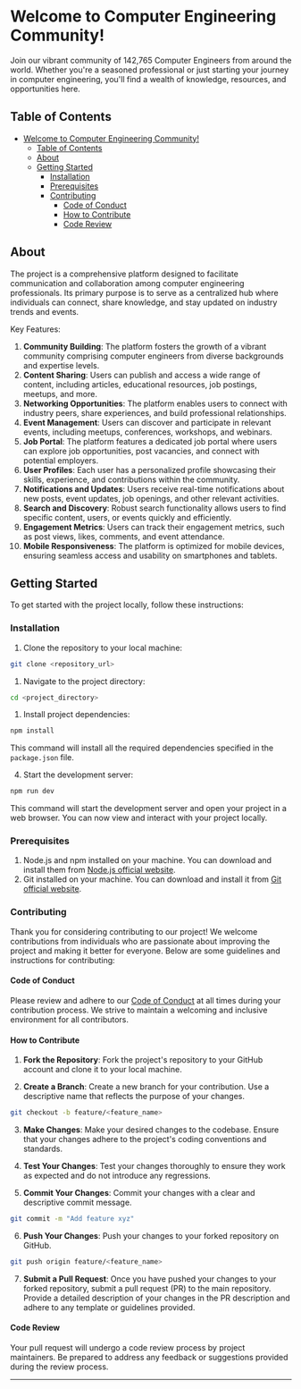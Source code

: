 # Welcome to Computer Engineering Community!

Join our vibrant community of 142,765 Computer Engineers from around the world. Whether you're a seasoned professional or just starting your journey in computer engineering, you'll find a wealth of knowledge, resources, and opportunities here.
## Table of Contents

- [Welcome to Computer Engineering Community!](#welcome-to-computer-engineering-community)
  - [Table of Contents](#table-of-contents)
  - [About](#about)
  - [Getting Started](#getting-started)
    - [Installation](#installation)
    - [Prerequisites](#prerequisites)
    - [Contributing](#contributing)
      - [Code of Conduct](#code-of-conduct)
      - [How to Contribute](#how-to-contribute)
      - [Code Review](#code-review)

## About

The project is a comprehensive platform designed to facilitate communication and collaboration among computer engineering professionals. Its primary purpose is to serve as a centralized hub where individuals can connect, share knowledge, and stay updated on industry trends and events.

Key Features:
1. **Community Building**: The platform fosters the growth of a vibrant community comprising computer engineers from diverse backgrounds and expertise levels.
2. **Content Sharing**: Users can publish and access a wide range of content, including articles, educational resources, job postings, meetups, and more.
3. **Networking Opportunities**: The platform enables users to connect with industry peers, share experiences, and build professional relationships.
4. **Event Management**: Users can discover and participate in relevant events, including meetups, conferences, workshops, and webinars.
5. **Job Portal**: The platform features a dedicated job portal where users can explore job opportunities, post vacancies, and connect with potential employers.
6. **User Profiles**: Each user has a personalized profile showcasing their skills, experience, and contributions within the community.
7. **Notifications and Updates**: Users receive real-time notifications about new posts, event updates, job openings, and other relevant activities.
8. **Search and Discovery**: Robust search functionality allows users to find specific content, users, or events quickly and efficiently.
9. **Engagement Metrics**: Users can track their engagement metrics, such as post views, likes, comments, and event attendance.
10. **Mobile Responsiveness**: The platform is optimized for mobile devices, ensuring seamless access and usability on smartphones and tablets.

## Getting Started

To get started with the project locally, follow these instructions:



### Installation

1. Clone the repository to your local machine:

```bash
git clone <repository_url>
```


1. Navigate to the project directory:

```bash
cd <project_directory>
```

1. Install project dependencies:

```bash
npm install
```

This command will install all the required dependencies specified in the `package.json` file.

4. Start the development server:

```bash
npm run dev
```

This command will start the development server and open your project in a web browser. You can now view and interact with your project locally.

### Prerequisites

1. Node.js and npm installed on your machine. You can download and install them from [Node.js official website](https://nodejs.org/).
2. Git installed on your machine. You can download and install it from [Git official website](https://git-scm.com/).
   

### Contributing

Thank you for considering contributing to our project! We welcome contributions from individuals who are passionate about improving the project and making it better for everyone. Below are some guidelines and instructions for contributing:

#### Code of Conduct

Please review and adhere to our [Code of Conduct](link_to_code_of_conduct.md) at all times during your contribution process. We strive to maintain a welcoming and inclusive environment for all contributors.

#### How to Contribute

1. **Fork the Repository**: Fork the project's repository to your GitHub account and clone it to your local machine.

2. **Create a Branch**: Create a new branch for your contribution. Use a descriptive name that reflects the purpose of your changes.

```bash
git checkout -b feature/<feature_name>
```

3. **Make Changes**: Make your desired changes to the codebase. Ensure that your changes adhere to the project's coding conventions and standards.

4. **Test Your Changes**: Test your changes thoroughly to ensure they work as expected and do not introduce any regressions.

5. **Commit Your Changes**: Commit your changes with a clear and descriptive commit message.

```bash
git commit -m "Add feature xyz"
```

6. **Push Your Changes**: Push your changes to your forked repository on GitHub.

```bash
git push origin feature/<feature_name>
```

7. **Submit a Pull Request**: Once you have pushed your changes to your forked repository, submit a pull request (PR) to the main repository. Provide a detailed description of your changes in the PR description and adhere to any template or guidelines provided.

#### Code Review

Your pull request will undergo a code review process by project maintainers. Be prepared to address any feedback or suggestions provided during the review process.


---
